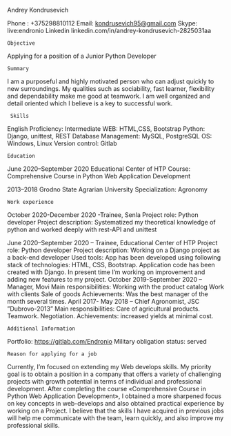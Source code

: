 
Andrey Kondrusevich                                                                    

Phone :       +375298810112
Email:          kondrusevich95@gmail.com
Skype:         live:endronio
Linkedin     linkedin.com/in/andrey-kondrusevich-2825031aa
	      


	Objective

Applying for a position of a Junior Python Developer

	Summary
I am a purposeful and highly motivated person who can adjust quickly to new surroundings. My
qualities such as sociability, fast learner, flexibility and dependability make me good at teamwork. I am well organized and detail oriented which I believe is a key to successful work.

	 Skills 
English Proficiency:	                Intermediate
WEB:                                             HTML,CSS, Bootstrap
Python:                                         Django, unittest, REST
Database Management: 	   MySQL, PostgreSQL
OS: 				   Windows, Linux
Version control:                           Gitlab

	Education 
June 2020–September 2020 Educational Center of HTP
Course:  Comprehensive Course in Python Web Application Development

2013–2018 Grodno State Agrarian University
Specialization:    Agronomy

	Work experience 
October 2020-December 2020 -Trainee, Senla
Project role: Python developer
Project description: Systematized my theoretical knowledge of python and worked deeply with rest-API and unittest


June 2020–September 2020  – Trainee, Educational Center of HTP
Project role: Python developer
Project description: Working on a Django project as a back-end developer
Used tools:  App has been developed using following stack of technologies:
HTML, CSS, Bootstrap. Application code has been created with Django. In present time I’m working on improvement and adding new features to my project.
October 2019-September 2020 – Manager, Movi
Main responsibilities:
    Working with the product catalog
    Work with clients
    Sale of goods
Achievements:
    Was the best manager of the month several times.
April 2017- May 2018 – Chief Agronomist, JSC ”Dubrovo-2013”
Main responsibilities:  Care of agricultural products. 
                                          Teamwork.
                                          Negotiation.
Achievements: increased yields at minimal cost.

	Additional Information

Portfolio:  https://gitlab.com/Endronio
Military obligation status: served

	Reason for applying for a job 

  Currently, I’m focused on extending my Web develops skills. My priority goal is to obtain a position in a company that offers a variety of challenging projects with growth potential in terms of individual and professional development.
  After completing the course «Comprehensive Course in Python Web Application Development», I obtained a more sharpened focus on key concepts in web-develops and also obtained practical experience by working on a Project.
  I believe that the skills I have acquired in previous jobs will help me communicate with the team, learn quickly, and also improve my professional skills.




